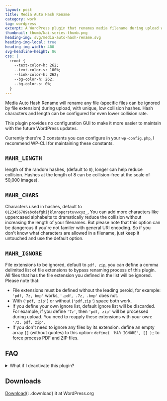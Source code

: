 ```yaml
---
layout: post
title: Media Auto Hash Rename
category: work
tag: wordpress
excerpt: A WordPress plugin that renames media filename during upload with unique hash.
thumbnail: thumb/kai-series-thumb.png
heading-img: svg/media-auto-hash-rename.svg
heading-img-local: true
heading-img-width: 400
svg-headline-height: 86
css: |
  :root {
    --text-color-h: 262;
    --text-color-s: 100%;
    --link-color-h: 262;
    --bg-color-h: 262;
    --bg-color-s: 0%;
  }
---
```


Media Auto Hash Rename will rename any file (specific files can be ignored by file extension) during upload, with unique, low collision hashes. Hash characters and length can be configured for even lower collision rate.

This plugin provides no configuration GUI to make it more easier to maintain with the future WordPress updates.

Currently there're 3 constants you can configure in your `wp-config.php`, I recommend WP-CLI for maintaining these constants.

## `MAHR_LENGTH`

length of the random hashes, (default to `8`), longer can help reduce collision. Hashes at the length of 8 can be collision-free at the scale of 50,000 images).

## `MAHR_CHARS`

Characters used in hashes, default to `0123456789abcdefghijklmnopqrstuvwxyz_`, You can add more characters like uppercased alphabelts to dramatically reduce the collision without increasing the length of your filenames. But please note that this option can be dangerous if you're not familer with general URI encoding. So if you don't know what characters are allowed in a filename, just keep it untouched and use the default option.

## `MAHR_IGNORE`

File extensions to be ignored, default to `pdf, zip`, you can define a comma delimited list of file extensions to bypass renaming process of this plugin. All files that has the file extension you defined in the list will be ignored. Please note that:
  - File extensions must be defined without the leading peroid, for example: `'pdf, 7z, bmp'` works, `'.pdf, .7z, .bmp'` does not.
  - With (`'pdf, zip'`) or without (`'pdf,zip'`) space both work.
  - If you define your own ignore list, default ignore list will be discarded. For example, if you define `'7z'`, then `'pdf, zip'` will be processed during upload. You need to reapply these extensions with your own: `'7z, pdf, zip'`.
  - If you don't need to ignore any files by its extension. define an empty array `[]` (without quotes) to this option: `define( 'MAR_IGNORE', [] );` to force process PDF and ZIP files.

## FAQ

<details>
  <summary>What if I deactivate this plugin?</summary>
  <p>This pluigin, doesn't not write any extra data into your database. The files renamed by this plugin will still work after you deactivate this plugin.</p>
</details>

## Downloads

[Download](https://wordpress.org/plugins/media-auto-hash-rename/){: .download} it at WordPress.org
